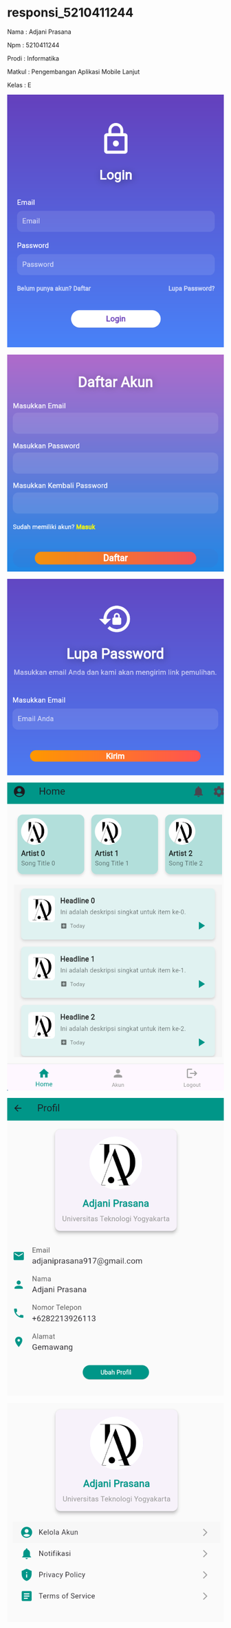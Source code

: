   # responsi_5210411244

Nama    : Adjani Prasana

Npm     : 5210411244

Prodi   : Informatika

Matkul  : Pengembangan Aplikasi Mobile Lanjut

Kelas   : E

![alt text](https://github.com/Adjani41/5210411244_Adjani-Prasana/blob/main/screenshot/Screenshot%201.png?rw=true)

![alt text](https://github.com/Adjani41/5210411244_Adjani-Prasana/blob/main/screenshot/Screenshot%202.png?raw=true)

![alt text](https://github.com/Adjani41/5210411244_Adjani-Prasana/blob/main/screenshot/Screenshot%203.png?raw=true)

![alt text](https://github.com/Adjani41/5210411244_Adjani-Prasana/blob/main/screenshot/Screenshot%204.png?raw=true)

![alt text](https://github.com/Adjani41/5210411244_Adjani-Prasana/blob/main/screenshot/Screenshot%205.png?raw=true)

![alt text](https://github.com/Adjani41/5210411244_Adjani-Prasana/blob/main/screenshot/Screenshot%206.png?raw=true)




